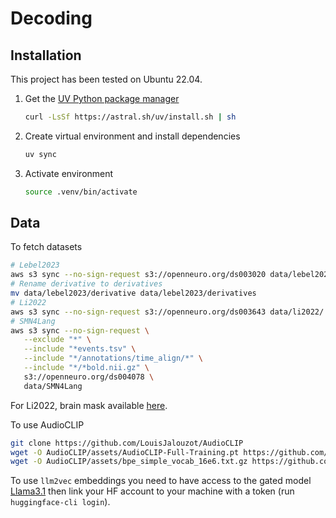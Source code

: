 # Decoding

## Installation

This project has been tested on Ubuntu 22.04.

1. Get the [UV Python package manager](https://github.com/astral-sh/uv)
   ```bash
   curl -LsSf https://astral.sh/uv/install.sh | sh
   ```

2. Create virtual environment and install dependencies
   ```bash
   uv sync
   ```

3. Activate environment
   ```bash
   source .venv/bin/activate
   ```

## Data
To fetch datasets
```bash
# Lebel2023
aws s3 sync --no-sign-request s3://openneuro.org/ds003020 data/lebel2023/
# Rename derivative to derivatives
mv data/lebel2023/derivative data/lebel2023/derivatives
# Li2022
aws s3 sync --no-sign-request s3://openneuro.org/ds003643 data/li2022/
# SMN4Lang
aws s3 sync --no-sign-request \
   --exclude "*" \
   --include "*events.tsv" \
   --include "*/annotations/time_align/*" \
   --include "*/*bold.nii.gz" \
   s3://openneuro.org/ds004078 \
   data/SMN4Lang
```
For Li2022, brain mask available [here](https://nist.mni.mcgill.ca/colin-27-average-brain/).

To use AudioCLIP
```bash
git clone https://github.com/LouisJalouzot/AudioCLIP
wget -O AudioCLIP/assets/AudioCLIP-Full-Training.pt https://github.com/AndreyGuzhov/AudioCLIP/releases/download/v0.1/AudioCLIP-Full-Training.pt
wget -O AudioCLIP/assets/bpe_simple_vocab_16e6.txt.gz https://github.com/AndreyGuzhov/AudioCLIP/releases/download/v0.1/bpe_simple_vocab_16e6.txt.gz
```

To use `llm2vec` embeddings you need to have access to the gated model [Llama3.1](https://huggingface.co/meta-llama/Llama-3.1-8B-Instruct) then link your HF account to your machine with a token (run `huggingface-cli login`).